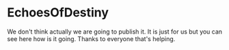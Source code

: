 # EchoesOfDestiny
We don't think actually we are going to publish it. It is just for us but you can see here how is it going. Thanks to everyone that's helping. 

